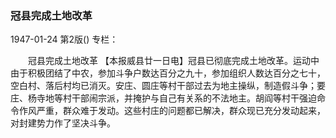 ### 冠县完成土地改革

1947-01-24
第2版()
专栏：

　　冠县完成土地改革
    【本报威县廿一日电】冠县已彻底完成土地改革。运动中由于积极团结了中农，参加斗争户数达百分之九十，参加组织人数达百分之七十，空白村、落后村均已消灭。安庄、圆庄等村干部过去为地主操纵，制造假斗争；要庄、杨寺地等村干部闹宗派，并掩护与自己有关系的不法地主。胡阎等村干强迫命令作风严重，群众难于发动。这些村庄的问题都已解决，群众现已充分发动起来，对封建势力作了坚决斗争。
